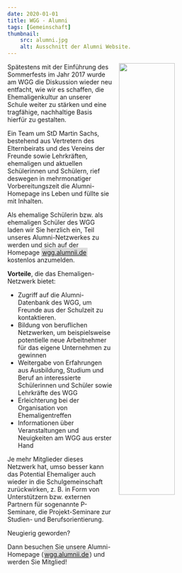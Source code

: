 ```yaml
---
date: 2020-01-01
title: WGG - Alumni
tags: [Gemeinschaft]
thumbnail: 
    src: alumni.jpg
    alt: Ausschnitt der Alumni Website. 
---
```


<img src = "/images/alumni2.jpg" style = "float: right; margin-left: 15px; width: 50%"> 
Spätestens mit der Einführung des Sommerfests im Jahr 2017 wurde am WGG die Diskussion wieder neu entfacht, wie wir es schaffen, die Ehemaligenkultur an unserer Schule weiter zu stärken und eine tragfähige, nachhaltige Basis hierfür zu gestalten.

Ein Team um StD Martin Sachs, bestehend aus Vertretern des Elternbeirats und des Vereins der Freunde sowie Lehrkräften, ehemaligen und aktuellen Schülerinnen und Schülern, rief deswegen in mehrmonatiger Vorbereitungszeit die Alumni-Homepage ins Leben und füllte sie mit Inhalten. 

Als ehemalige Schülerin bzw. als ehemaligen Schüler des WGG laden wir Sie herzlich ein, Teil unseres Alumni-Netzwerkes zu werden und sich auf der Homepage <a href="https://wgg.alumnii.de" style="background-color:#ddd;padding:2px;">wgg.alumnii.de</a> kostenlos anzumelden.

**Vorteile**, die das Ehemaligen-Netzwerk bietet: 

- Zugriff auf die Alumni-Datenbank des WGG, um Freunde aus der Schulzeit zu kontaktieren.
- Bildung von beruflichen Netzwerken, um beispielsweise potentielle neue Arbeitnehmer für das eigene Unternehmen zu gewinnen
- Weitergabe von Erfahrungen aus Ausbildung, Studium und Beruf an interessierte Schülerinnen und Schüler sowie Lehrkräfte des WGG
- Erleichterung bei der Organisation von Ehemaligentreffen
- Informationen über Veranstaltungen und Neuigkeiten am WGG aus erster Hand

Je mehr Mitglieder dieses Netzwerk hat, umso besser kann das Potential Ehemaliger auch wieder in die Schulgemeinschaft zurückwirken, z. B. in Form von Unterstützern bzw. externen Partnern für sogenannte P-Seminare, die Projekt-Seminare zur Studien- und Berufsorientierung.

Neugierig geworden?

Dann besuchen Sie unsere Alumni-Homepage (<a href="https://wgg.alumnii.de" style="background-color:#ddd;padding:2px;">wgg.alumnii.de</a>) und werden Sie Mitglied!
